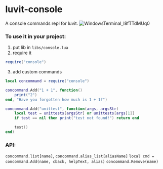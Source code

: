 # luvit-console
A console commands repl for luvit.
![WindowsTerminal_l8fTTdMUq0](https://github.com/Be1zebub/luvit-console/assets/34854689/2f4f4a1e-dc1f-4fbd-8e68-22327177b39c)


### To use it in your project:
1. put lib in `libs/console.lua`
2. require it
```lua
require("console")
```
3. add custom commands
```lua
local concommand = require("console")

concommand.Add("1 + 1", function()
    print("2")
end, "Have you forgotten how much is 1 + 1?")

concommand.Add("unittest", function(args, argsStr)
    local test = unittests[argsStr] or unittests[args[1]]
    if test == nil then print("test not found!") return end

    test()
end)
```

### API:
`concommand.list[name]`, `concommand.alias_list[aliasName]`
`local cmd = concommand.Add(name, cback, helpText, alias)`
`concommand.Remove(name)`

